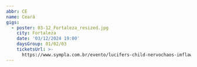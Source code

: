 ```yaml
---
abbr: CE
name: Ceará
gigs:
  - poster: 03-12_Fortaleza_resized.jpg
    city: Fortaleza
    date: '03/12/2024 19:00'
    daysGroup: 01/02/03
    ticketsUrl: >-
      https://www.sympla.com.br/evento/lucifers-child-nervochaos-imflawed-necrofilosophy-sysyphus/2556200
---
```



